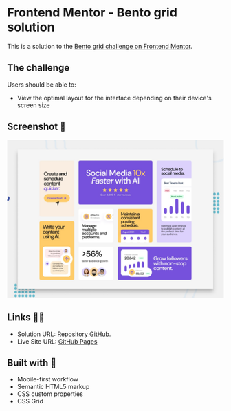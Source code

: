 # Frontend Mentor - Bento grid solution

This is a solution to the [Bento grid challenge on Frontend Mentor](https://www.frontendmentor.io/challenges/bento-grid-RMydElrlOj).

## The challenge

Users should be able to:

- View the optimal layout for the interface depending on their device's screen size

## Screenshot 📱

![screenshoot](preview.jpg)

## Links 🔗🔗

- Solution URL: [Repository GitHub](https://github.com/anabelena/bento-grid-main).
- Live Site URL: [GitHub Pages](https://anabelena.github.io/bento-grid-main/)

## Built with 🚀

- Mobile-first workflow
- Semantic HTML5 markup
- CSS custom properties
- CSS Grid
